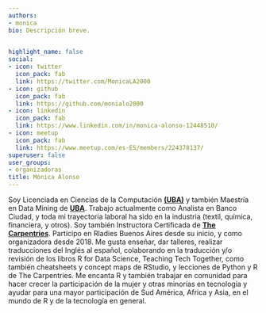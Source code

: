 ```yaml
---
authors:
- monica
bio: Descripción breve. 

  
highlight_name: false
social:
- icon: twitter
  icon_pack: fab
  link: https://twitter.com/MonicaLA2000
- icon: github
  icon_pack: fab
  link: https://github.com/monialo2000
- icon: linkedin
  icon_pack: fab
  link: https://www.linkedin.com/in/monica-alonso-12448510/
- icon: meetup
  icon_pack: fab
  link: https://www.meetup.com/es-ES/members/224378137/
superuser: false
user_groups: 
- organizadoras
title: Mónica Alonso
---
```


Soy Licenciada en Ciencias de la Computación [<span style="font-weight:bold;">(UBA)</span>](https://exactas.uba.ar/ensenanza/carreras-de-grado/ciencias-de-la-computacion/) y también Maestría en Data Mining de [<span style="font-weight:bold;">UBA</span>](http://datamining.dc.uba.ar/datamining/). 
Trabajo actualmente como Analista en Banco Ciudad, y toda mi trayectoria laboral ha sido en la industria (textil, química, financiera, y otros). 
Soy también Instructora Certificada de [<span style="font-weight:bold;">The Carpentries</span>](https://carpentries.org/instructors/).
Participo en Rladies Buenos Aires desde su inicio, y como organizadora desde 2018. Me gusta enseñar, dar talleres, realizar traducciones del Inglés al español, colaborando en la traducción y/o revisión de los libros R for Data Science, Teaching Tech Together, como también cheatsheets y concept maps de RStudio, y lecciones de Python y R de The Carpentries. 
Me encanta R y también trabajar en comunidad para hacer crecer la participación de la mujer y otras minorías en tecnología y ayudar para una mayor participación de Sud América, Africa y Asia,  en el mundo de R y de la tecnología en general.
